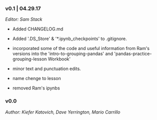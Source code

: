### v0.1 | 04.29.17

_Editor: Sam Stack_

- Added CHANGELOG.md 

- Added '.DS_Store' & '*.ipynb_checkpoints' to .gitignore.
- incorporated some of the code and useful information from Ram's versions into the 'intro-to-grouping-pandas' and 'pandas-practice-grouping-lesson Workbook'
- minor text and punctuation edits.
- name chenge to lesson
- removed Ram's ipynbs

### v0.0

_Author: Kiefer Katovich, Dave Yerrington, Mario Carrillo_
